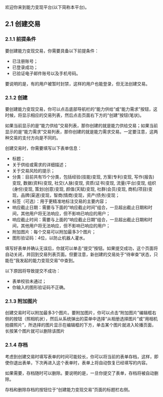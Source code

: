 欢迎你来到能力变现平台(以下简称本平台)。

## **2.1 创建交易**

### **2.1.1 前提条件**

要创建能力变现交易，你需要具备以下前提条件：
* 已注册账号；
* 已登录成功；
* 已验证电子邮件账号以及手机号码。

要说明的是，有的用户被暂时封禁，这样的用户也能登录，但无法创建交易。

### **2.1.2 创建**

要创建能力变现交易，你可以点击底部导航栏的“能力供给”或“能力需求”按钮，这时候，将显示相应的交易列表，然后点击页面右下方的“创建”按钮(笔状)。

如果当前显示的是“能力供给”交易列表，那你创建的就是能力供给交易；如果当前显示的是“能力需求”交易列表，那你创建的就是能力需求交易。一定要注意，这两种交易的支付方向是不同的。

创建交易时，你需要填写以下表单信息：
* 标题；
* 关于供给或需求的详细描述；
* 关于交易风险的提示；
* 分类：目前共有15个分类，包括经验(技能)变现, 方案(专利)变现, 写作(报告)变现, 数据(资料)变现, 社交(人脉)变现, 资质(证书)变现, 流量(平台)变现, 组织(身份)变现, 策划(创意)变现, 颜值(天赋)变现, 社群(会员)变现, 商机(项目)变现，品牌(渠道)变现，智商(情商)变现，资产(债务)变现；
* 标签（可选）：用于更精准地标注交易的主要内容；
* 响应截止日期：需要与下面的“响应截止时间”组合，一旦超出截止日期和时间，其他用户将无法响应，但不影响已响应的用户；
* 响应截止时间：需要与上面的“响应截止日期”组合，一旦超出截止日期和时间，其他用户将无法响应，但不影响已响应的用户；
* 附加图片：每个交易可以附加最多3个图片；
* 图形验证码：4位，以防止机器人灌水。

填写好表单并确认无误后，你就可以单击“提交”按钮。如果提交成功，这个页面将自动关闭，并回到交易列表页面。但要注意，新创建的交易处于“待审查”状态，只能在“我发起的能力变现交易”中查到。

以下原因将导致提交不成功：
* 表单校验未通过；
* 你输入的图形验证码不正确。

### **2.1.3 附加图片**

创建交易时可以附加最多3个图片。要附加图片，你可以点击“附加图片”编辑框右侧的按钮（照相机状），然后从系统弹出的菜单中选择“从相册选择图片”或“用相机拍摄照片”，所选择的图片显示在编辑框的下方，单击某个图片就进入轮播页面，长按某个图片就可以删除该图片

### **2.1.4 存档**

考虑到创建交易时填写表单的时间可能较长，你可以将当前的表单存档，这样，即使你退出表单，下次再进入这个表单时，表单上将自动恢复已经填写的内容。

如果需要，存档随时可以删除。要说明的是，一旦你提交了表单，存档将被自动删除。

存档和删除存档的按钮位于“创建能力变现交易”页面的标题栏右侧。